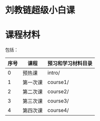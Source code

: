 # 刘教链超级小白课
# 课程材料

包括：

序号 | 课程 | 预习和学习材料目录
-|-|-
0 | 预热课 | intro/
1 | 第一次课 | course1/
2 | 第二次课 | course2/
3 | 第三次课 | course3/
4 | 第四次课 | course4/
